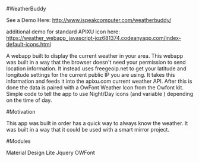#WeatherBuddy 

See a Demo Here: http://www.ispeakcomputer.com/weatherbuddy/

additional demo for standard APIXU icon here: https://weather_webapp_javascript-joz681374.codeanyapp.com/index-default-icons.html

A webapp built to display the current weather in your area.
This webapp was built in a way that the browser doesn't need your permission to send location information. It instead uses freegeoip.net to get 
your latitude and longitude settings for the current public IP you are using. It takes this information and feeds it into the apixu.com current weather API.
After this is done the data is paired with a OwFont Weather Icon from the Owfont kit. Simple code to tell the app to use Night/Day icons (and variable ) depending on 
the time of day. 

#Motivation

This app was built in order has a quick way to always know the weather. It was built in a way that it could be used with a smart mirror project.

#Modules

 Material Design Lite
 Jquery 
 OWFont
 

